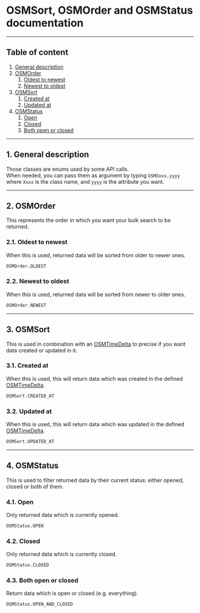 # OSMSort, OSMOrder and OSMStatus documentation

---

## Table of content

1. [General description](#GeneralDescLink)
2. [OSMOrder](#OSMOrderLink)
    1. [Oldest to newest](#OSMOrderOldLink)
    2. [Newest to oldest](#OSMOrderNewLink)
3. [OSMSort](#OSMSortLink)
    1. [Created at](#OSMSortCreateLink)
    2. [Updated at](#OSMSortUpdateLink)
4. [OSMStatus](#OSMStatusLink)
    1. [Open](#OSMStatusOpenLink)
    2. [Closed](#OSMStatusClosedLink)
    3. [Both open or closed](#OSMStatusOpenClosedLink)

---

<a name="GeneralDescLink"></a>

## 1. General description

Those classes are enums used by some API calls.<br>
When needed, you can pass them as argument by typing ``OSMXxxx.yyyy`` where ``Xxxx`` is the class name, and ``yyyy`` is
the attribute you want.

---

<a name="OSMOrderLink"></a>

## 2. OSMOrder

This represents the order in which you want your bulk search to be returned.

<a name="OSMOrderOldLink"></a>

### 2.1. Oldest to newest

When this is used, returned data will be sorted from older to newer ones.

````python
OSMOrder.OLDEST
````

<a name="OSMOrderNewLink"></a>

### 2.2. Newest to oldest

When this is used, returned data will be sorted from newer to older ones.

````python
OSMOrder.NEWEST
````

---

<a name="OSMSortLink"></a>

## 3. OSMSort

This is used in combination with an [OSMTimeDelta](OSMTimeDelta_class.md) to precise if you want data created or updated
in it.

<a name="OSMSortCreateLink"></a>

### 3.1. Created at

When this is used, this will return data which was created in the defined [OSMTimeDelta](OSMTimeDelta_class.md).

````python
OSMSort.CREATED_AT
````

<a name="OSMSortUpdateLink"></a>

### 3.2. Updated at

When this is used, this will return data which was updated in the defined [OSMTimeDelta](OSMTimeDelta_class.md).

````python
OSMSort.UPDATED_AT
````

---

<a name="OSMStatusLink"></a>

## 4. OSMStatus

This is used to filter returned data by their current status: either opened, closed or both of them.

<a name="OSMStatusOpenLink"></a>

### 4.1. Open

Only returned data which is currently opened.

````python
OSMStatus.OPEN
````

<a name="OSMStatusClosedLink"></a>

### 4.2. Closed

Only returned data which is currently closed.

````python
OSMStatus.CLOSED
````

<a name="OSMStatusOpenClosedLink"></a>

### 4.3. Both open or closed

Return data which is open or closed (e.g. everything).

````python
OSMStatus.OPEN_AND_CLOSED
````
